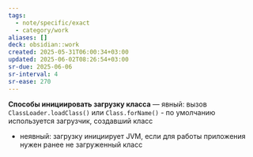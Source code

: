 ```yaml
---
tags:
  - note/specific/exact
  - category/work
aliases: []
deck: obsidian::work
created: 2025-05-31T06:00:34+03:00
updated: 2025-06-02T08:26:54+03:00
sr-due: 2025-06-06
sr-interval: 4
sr-ease: 270
---
```


**Способы инициировать загрузку класса**
—
явный: вызов `ClassLoader.loadClass()` или `Class.forName()`
	- по умолчанию используется загрузчик, создавший класс
- неявный: загрузку инициирует JVM, если для работы приложения нужен ранее не загруженный класс
